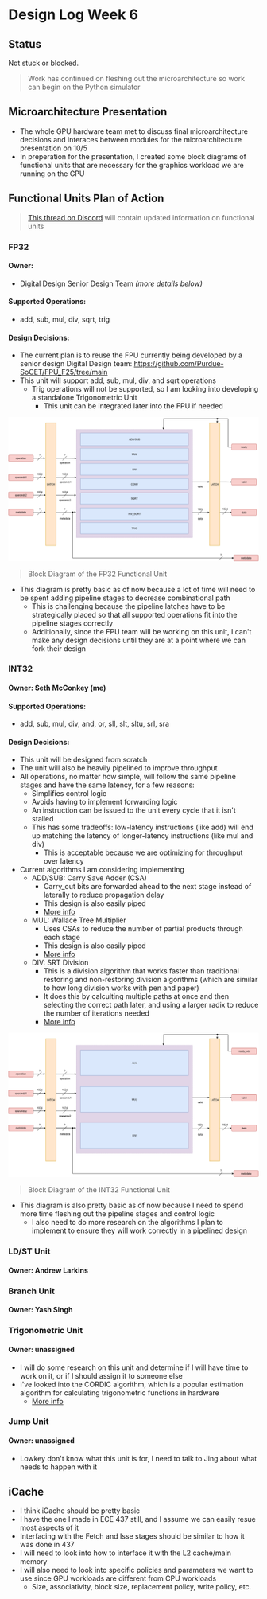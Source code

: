 # Design Log Week 6

## Status

Not stuck or blocked.

> Work has continued on fleshing out the microarchitecture so work can begin on the Python simulator

## Microarchitecture Presentation
- The whole GPU hardware team met to discuss final microarchitecture decisions and interaces between modules for the microarchitecture presentation on 10/5
- In preperation for the presentation, I created some block diagrams of functional units that are necessary for the graphics workload we are running on the GPU

## Functional Units Plan of Action

> [This thread on Discord](https://discord.com/channels/1158125785052352573/1423406591729995777) will contain updated information on functional units

### FP32

#### Owner: 
- Digital Design Senior Design Team *(more details below)*

#### Supported Operations: 

- add, sub, mul, div, sqrt, trig


#### Design Decisions:

- The current plan is to reuse the FPU currently being developed by a senior design Digital Design team: https://github.com/Purdue-SoCET/FPU_F25/tree/main
- This unit will support add, sub, mul, div, and sqrt operations
  - Trig operations will not be supported, so I am looking into developing a standalone Trigonometric Unit
    - This unit can be integrated later into the FPU if needed


![FP32 Block Diagram](./media/week6/FP32.drawio.png)

> Block Diagram of the FP32 Functional Unit

- This diagram is pretty basic as of now because a lot of time will need to be spent adding pipeline stages to decrease combinational path
  - This is challenging because the pipeline latches have to be strategically placed so that all supported operations fit into the pipeline stages correctly
  - Additionally, since the FPU team will be working on this unit, I can't make any design decisions until they are at a point where we can fork their design


### INT32

#### Owner: Seth McConkey (me)

#### Supported Operations:

- add, sub, mul, div, and, or, sll, slt, sltu, srl, sra

#### Design Decisions:

- This unit will be designed from scratch
- The unit will also be heavily pipelined to improve throughput
- All operations, no matter how simple, will follow the same pipeline stages and have the same latency, for a few reasons:
  - Simplifies control logic
  - Avoids having to implement forwarding logic
  - An instruction can be issued to the unit every cycle that it isn't stalled
  - This has some tradeoffs: low-latency instructions (like add) will end up matching the latency of longer-latency instructions (like mul and div)
    - This is acceptable because we are optimizing for throughput over latency
- Current algorithms I am considering implementing
  - ADD/SUB: Carry Save Adder (CSA)
    - Carry_out bits are forwarded ahead to the next stage instead of laterally to reduce propagation delay
    - This design is also easily piped
    - [More info](https://courses.csail.mit.edu/6.111/f2007/handouts/L13.pdf)
  - MUL: Wallace Tree Multiplier
    - Uses CSAs to reduce the number of partial products through each stage
    - This design is also easily piped
    - [More info](https://en.wikipedia.org/wiki/Wallace_tree)
  - DIV: SRT Division
    - This is a division algorithm that works faster than traditional restoring and non-restoring division algorithms (which are similar to how long division works with pen and paper)
    - It does this by calculting multiple paths at once and then selecting the correct path later, and using a larger radix to reduce the number of iterations needed
    - [More info](https://klabs.org/DEI/Arithmetic/division/dh_arith_97.pdf)

![INT32 Block Diagram](./media/week6/INT32.drawio.png)

> Block Diagram of the INT32 Functional Unit

- This diagram is also pretty basic as of now because I need to spend more time fleshing out the pipeline stages and control logic
  - I also need to do more research on the algorithms I plan to implement to ensure they will work correctly in a pipelined design

### LD/ST Unit

#### Owner: Andrew Larkins

### Branch Unit

#### Owner: Yash Singh

### Trigonometric Unit

#### Owner: unassigned

- I will do some research on this unit and determine if I will have time to work on it, or if I should assign it to someone else
- I've looked into the CORDIC algorithm, which is a popular estimation algorithm for calculating trigonometric functions in hardware
  - [More info](https://en.wikipedia.org/wiki/CORDIC)


### Jump Unit

#### Owner: unassigned

- Lowkey don't know what this unit is for, I need to talk to Jing about what needs to happen with it

## iCache

- I think iCache should be pretty basic
- I have the one I made in ECE 437 still, and I assume we can easily resue most aspects of it
- Interfacing with the Fetch and Isse stages should be similar to how it was done in 437
- I will need to look into how to interface it with the L2 cache/main memory
- I will also need to look into specific policies and parameters we want to use since GPU workloads are different from CPU workloads
  - Size, associativity, block size, replacement policy, write policy, etc.
